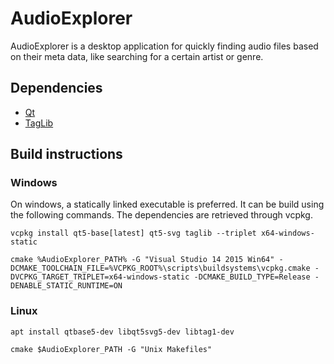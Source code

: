 # AudioExplorer

AudioExplorer is a desktop application for quickly finding audio files based on their meta data, like searching for a certain artist or genre.

## Dependencies

- [Qt](https://www.qt.io/)
- [TagLib](https://taglib.org/)

## Build instructions

### Windows

On windows, a statically linked executable is preferred. It can be build using the following commands. The dependencies are retrieved through vcpkg.

```console
vcpkg install qt5-base[latest] qt5-svg taglib --triplet x64-windows-static

cmake %AudioExplorer_PATH% -G "Visual Studio 14 2015 Win64" -DCMAKE_TOOLCHAIN_FILE=%VCPKG_ROOT%\scripts\buildsystems\vcpkg.cmake -DVCPKG_TARGET_TRIPLET=x64-windows-static -DCMAKE_BUILD_TYPE=Release -DENABLE_STATIC_RUNTIME=ON
```

### Linux

```console
apt install qtbase5-dev libqt5svg5-dev libtag1-dev

cmake $AudioExplorer_PATH -G "Unix Makefiles"
```
